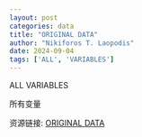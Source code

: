 ```yaml
---
layout: post
categories: data
title: "ORIGINAL DATA"
author: "Nikiforos T. Laopodis"
date: 2024-09-04
tags: ['ALL', 'VARIABLES']
---
```


ALL VARIABLES

所有变量

资源链接: [ORIGINAL DATA](https://doi.org/10.57760/sciencedb.12705)
